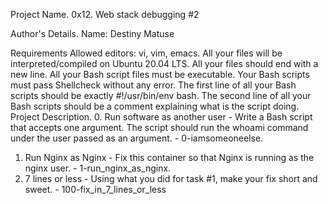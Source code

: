 Project Name.
0x12. Web stack debugging #2

Author's Details.
Name: Destiny Matuse


Requirements
Allowed editors: vi, vim, emacs.
All your files will be interpreted/compiled on Ubuntu 20.04 LTS.
All your files should end with a new line.
All your Bash script files must be executable.
Your Bash scripts must pass Shellcheck without any error.
The first line of all your Bash scripts should be exactly #!/usr/bin/env bash.
The second line of all your Bash scripts should be a comment explaining what is the script doing.
Project Description.
0. Run software as another user - Write a Bash script that accepts one argument. The script should run the whoami command under the user passed as an argument. - 0-iamsomeoneelse.
1. Run Nginx as Nginx - Fix this container so that Nginx is running as the nginx user. - 1-run_nginx_as_nginx.
2. 7 lines or less - Using what you did for task #1, make your fix short and sweet. - 100-fix_in_7_lines_or_less
